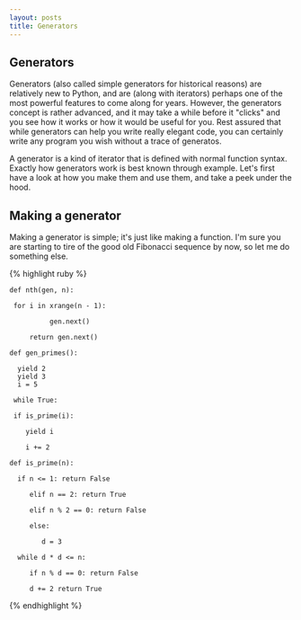 ```yaml
---
layout: posts
title: Generators
---
```


Generators
----------

Generators (also called simple generators for historical reasons) are relatively new to Python,
and are (along with iterators) perhaps one of the most powerful features to come along for years. However, the 
generators concept is rather advanced, and it may take a while before it "clicks" and you see how it works or
how it would be useful for you. Rest assured that while generators can help you write really elegant code, you can
certainly write any program you wish without a trace of generatos.

A generator is a kind of iterator that is defined with normal function syntax. Exactly how generators
work is best known through example. Let's first have a look at how you make them and use them, and take a peek 
under the hood.  

Making a generator
------------------

Making a generator is simple; it's just like making a function. I'm sure you are starting to tire of 
the good old Fibonacci sequence by now, so let me do something else.

{% highlight ruby %}

    def nth(gen, n): 

     for i in xrange(n - 1): 

              gen.next() 

         return gen.next() 

    def gen_primes(): 

      yield 2 
      yield 3 
      i = 5 

     while True: 

     if is_prime(i): 

        yield i 

        i += 2 

    def is_prime(n): 

      if n <= 1: return False 

         elif n == 2: return True 

         elif n % 2 == 0: return False 

         else: 

            d = 3 

      while d * d <= n: 

         if n % d == 0: return False 
 
         d += 2 return True

  {% endhighlight %}